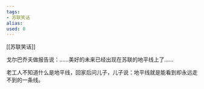 ```yaml
---
tags: 
- 苏联笑话 
alias:
used: 0
---
```

[[苏联笑话]]

戈尔巴乔夫做报告说：……美好的未来已经出现在苏联的地平线上了……

老工人不知道什么是地平线，回家后问儿子，儿子说：地平线就是能看到却永远走不到的一条线。 
